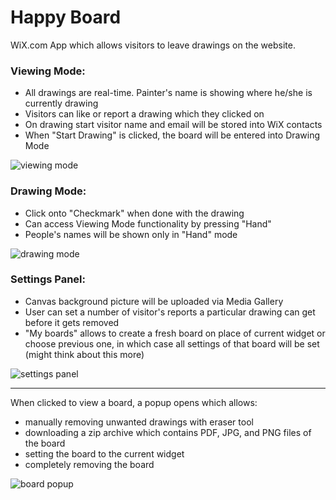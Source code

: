 # Happy Board
WiX.com App which allows visitors to leave drawings on the website.

### Viewing Mode:
- All drawings are real-time. Painter's name is showing where he/she is currently drawing
- Visitors can like or report a drawing which they clicked on
- On drawing start visitor name and email will be stored into WiX contacts
- When "Start Drawing" is clicked, the board will be entered into Drawing Mode

![viewing mode](https://github.com/andreywix/happy-board-tpa/raw/master/wireframes/animated/viewing-mode.gif)

### Drawing Mode:
- Click onto "Checkmark" when done with the drawing
- Can access Viewing Mode functionality by pressing "Hand"
- People's names will be shown only in "Hand" mode

![drawing mode](https://github.com/andreywix/happy-board-tpa/raw/master/wireframes/animated/drawing-mode.gif)

### Settings Panel:
- Canvas background picture will be uploaded via Media Gallery
- User can set a number of visitor's reports a particular drawing can get before it gets removed
- "My boards" allows to create a fresh board on place of current widget or choose previous one, in which case all settings of that board will be set (might think about this more)

![settings panel](https://github.com/andreywix/happy-board-tpa/raw/master/wireframes/animated/settings-panel.gif)
- - -
When clicked to view a board, a popup opens which allows:
- manually removing unwanted drawings with eraser tool
- downloading a zip archive which contains PDF, JPG, and PNG files of the board
- setting the board to the current widget
- completely removing the board

![board popup](https://github.com/andreywix/happy-board-tpa/raw/master/wireframes/animated/popup.gif)
